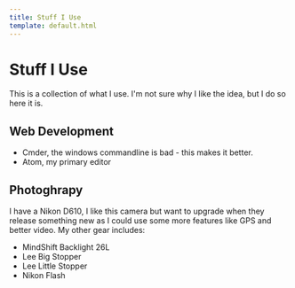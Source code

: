 ```yaml
---
title: Stuff I Use
template: default.html
---
```



# Stuff I Use
This is a collection of what I use. I'm not sure why I like the idea, but I do so here it is.


## Web Development

- Cmder, the windows commandline is bad - this makes it better.
- Atom, my primary editor

## Photoghrapy
I have a Nikon D610, I like this camera but want to upgrade when they release something new as I could use some more features like GPS and better video. My other gear includes:

- MindShift Backlight 26L
- Lee Big Stopper
- Lee Little Stopper
- Nikon Flash
